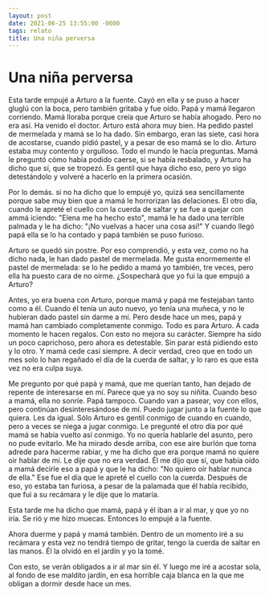 ```yaml
---
layout: post
date: 2021-06-25 13:55:00 -0600
tags: relato
title: Una niña perversa
---
```



# Una niña perversa

Esta tarde empujé a Arturo a la fuente. Cayó en ella y se puso a hacer
gluglú con la boca, pero también gritaba y fue oído. Papá y mamá
llegaron corriendo. Mamá lloraba porque creía que Arturo se había
ahogado. Pero no era así. Ha venido el doctor. Arturo está ahora muy
bien. Ha pedido pastel de mermelada y mamá se lo ha dado. Sin embargo,
eran las siete, casi hora de acostarse, cuando pidió pastel, y a pesar
de eso mamá se lo dio. Arturo estaba muy contento y orgulloso. Todo el
mundo le hacía preguntas. Mamá le preguntó cómo había podido caerse, si
se había resbalado, y Arturo ha dicho que sí, que se tropezó. Es gentil
que haya dicho eso, pero yo sigo detestándolo y volveré a hacerlo en la
primera ocasión.

Por lo demás. si no ha dicho que lo empujé yo, quizá sea sencillamente
porque sabe muy bien que a mamá le horrorizan las delaciones. El otro
día, cuando le apreté el cuello con la cuerda de saltar y se fue a
quejar con ammá iciendo: "Elena me ha hecho esto", mamá le ha dado una
terrible palmada y le ha dicho: "¡No vuelvas a hacer una cosa así!" Y
cuando llegó papá ella se lo ha contado y papá también se puso furioso.

Arturo se quedó sin postre. Por eso comprendió, y esta vez, como no ha
dicho nada, le han dado pastel de mermelada. Me gusta enormemente el
pastel de mermelada: se lo he pedido a mamá yo también, tre veces, pero
ella ha puesto cara de no oirme. ¿Sospechará que yo fui la que empujó a
Arturo?

Antes, yo era buena con Arturo, porque mamá y papá me festejaban tanto
como a él. Cuando él tenía un auto nuevo, yo tenía una muñeca, y no le
hubieran dado pastel sin darme a mí. Pero desde hace un mes, papá y
mamá han cambiado completamente conmigo. Todo es para Arturo. A cada
momento le hacen regalos. Con esto no mejora su carácter. Siempre ha
sido un poco caprichoso, pero ahora es detestable. Sin parar está
pidiendo esto y lo otro. Y mamá cede casi siempre. A decir verdad, creo
que en todo un mes solo lo han regañado el día de la cuerda de saltar,
y lo raro es que esta vez no era culpa suya.

Me pregunto por qué papá y mamá, que me querían tanto, han dejado de
repente de interesarse en mí. Parece que ya no soy su niñita. Cuando
beso a mamá, ella no sonríe. Papá tampoco. Cuando van a pasear, voy con
ellos, pero continúan desinteresándose de mí. Puedo jugar junto a la
fuente lo que quiera. Les da igual. Sólo Arturo es gentil conmigo de
cuando en cuando, pero a veces se niega a jugar conmigo. Le pregunté el
otro día por qué mamá se había vuelto así conmigo. Yo no quería
hablarle del asunto, pero no pude evitarlo. Me ha mirado desde arriba,
con ese aire burlón que toma adrede para hacerme rabiar, y me ha dicho
que era porque mamá no quiere oir hablar de mí. Le dije que no era
verdad. Él me dijo que sí, que había oído a mamá decirle eso a papá y
que le ha dicho: "No quiero oír hablar nunca de ella." Ese fue el día
que le apreté el cuello con la cuerda. Después de eso, yo estaba tan
furiosa, a pesar de la palamada que él había recibido, que fui a su
recámara y le dije que lo mataría.

Esta tarde me ha dicho que mamá, papá y él iban a ir al mar, y que yo
no iría. Se rió y me hizo muecas. Entonces lo empujé a la fuente.

Ahora duerme y papá y mamá también. Dentro de un momento iré a su
recámara y esta vez no tendrá tiempo de gritar, tengo la cuerda de
saltar en las manos. Él la olvidó en el jardín y yo la tomé.

Con esto, se verán obligados a ir al mar sin él. Y luego me iré a
acostar sola, al fondo de ese maldito jardín, en esa horrible caja
blanca en la que me obligan a dormir desde hace un mes.